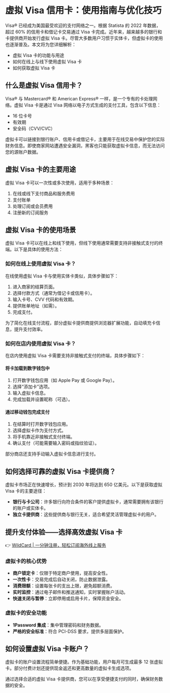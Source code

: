 # 虚拟 Visa 信用卡：使用指南与优化技巧

Visa® 已经成为美国最受欢迎的支付网络之一。根据 Statista 的 2022 年数据，超过 60% 的信用卡和借记卡交易通过 Visa 卡完成。近年来，越来越多的银行和卡提供商开始发行虚拟 Visa 卡。尽管大多数用户习惯于实体卡，但虚拟卡的使用也逐渐普及。本文将为您详细解析：

- 虚拟 Visa 卡的功能与用途
- 如何在线上与线下使用虚拟 Visa 卡
- 如何获取虚拟 Visa 卡

## 什么是虚拟 Visa 信用卡？

Visa® 与 Mastercard® 和 American Express® 一样，是一个专有的卡处理网络。虚拟 Visa 卡是通过 Visa 网络以电子方式生成的支付工具，包含以下信息：

- 16 位卡号
- 有效期
- 安全码（CVV/CVC）

虚拟卡可以链接到银行账户、信用卡或借记卡，主要用于在线交易中保护您的实际财务信息。即使商家网站遭遇安全漏洞，黑客也只能获取虚拟卡信息，而无法访问您的源账户数据。

## 虚拟 Visa 卡的主要用途

虚拟 Visa 卡可以一次性或多次使用，适用于多种场景：

1. 在线或线下支付商品和服务费用
2. 支付账单
3. 处理订阅或会员费用
4. 注册新的订阅服务

## 虚拟 Visa 卡的使用场景

虚拟 Visa 卡可以在线上和线下使用，但线下使用通常需要支持非接触式支付的终端。以下是具体的使用方法：

### 如何在线上使用虚拟 Visa 卡？

在线使用虚拟 Visa 卡与使用实体卡类似，具体步骤如下：

1. 进入商家的结算页面。
2. 选择付款方式（通常为借记卡或信用卡）。
3. 输入卡号、CVV 代码和有效期。
4. 提供账单地址（如需）。
5. 完成支付。

为了简化在线支付流程，部分虚拟卡提供商提供浏览器扩展功能，自动填充卡信息，提升支付效率。

### 如何在店内使用虚拟 Visa 卡？

在店内使用虚拟 Visa 卡需要支持非接触式支付的终端，具体步骤如下：

#### 将卡加载到数字钱包中
1. 打开数字钱包应用（如 Apple Pay 或 Google Pay）。
2. 选择“添加卡”选项。
3. 输入虚拟卡信息。
4. 完成加载并设置昵称（可选）。

#### 通过移动钱包完成支付
1. 在结算时打开数字钱包应用。
2. 选择虚拟卡作为支付方式。
3. 将手机靠近非接触式支付终端。
4. 确认支付（可能需要输入密码或指纹验证）。

部分商店还支持手动输入虚拟卡信息进行支付。

## 如何选择可靠的虚拟 Visa 卡提供商？

虚拟卡市场正在快速增长，预计到 2030 年将达到 650 亿美元。以下是获取虚拟 Visa 卡的主要途径：

- **银行与卡公司**：许多银行向符合条件的客户提供虚拟卡，通常需要拥有该银行的账户或实体卡。
- **独立卡提供商**：这些提供商与银行无关，适合希望灵活管理虚拟卡的用户。

## 提升支付体验——选择高效虚拟 Visa 卡

👉 [WildCard | 一分钟注册，轻松订阅海外线上服务](https://bbtdd.com/WildCard)

### 虚拟卡的核心优势

- **商户锁定卡**：仅限于特定商户使用，提高安全性。
- **一次性卡**：交易完成后自动关闭，防止数据泄露。
- **消费限额**：设置每张卡的支出上限，避免超额消费。
- **实时监控**：通过电子邮件和推送通知，实时掌握账户活动。
- **快速关闭与暂停**：立即停用或启用卡片，保障资金安全。

### 虚拟卡的安全功能

- **1Password 集成**：集中管理密码和财务数据。
- **严格的安全标准**：符合 PCI-DSS 要求，提供多层面保护。

## 如何设置虚拟 Visa 卡账户？

虚拟卡的账户设置流程简单便捷。作为基础功能，用户每月可生成最多 12 张虚拟卡。部分付费计划还提供现金返还和更高数量的虚拟卡生成选项。

通过选择合适的虚拟 Visa 卡提供商，您可以在享受便捷支付的同时，确保财务数据的安全。